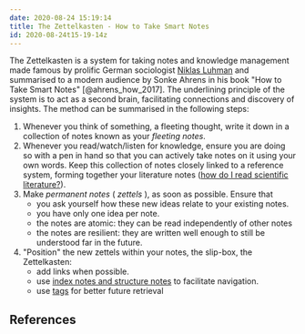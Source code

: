 ```yaml
---
date: 2020-08-24 15:19:14
title: The Zettelkasten - How to Take Smart Notes
id: 2020-08-24t15-19-14z
---
```


The Zettelkasten is a system for taking notes and knowledge management made
famous by prolific German sociologist
[Niklas Luhman](https://en.wikipedia.org/wiki/Niklas_Luhmann) and summarised to
a modern audience by Sonke Ahrens in his book "How to Take Smart Notes"
[@ahrens_how_2017]. The underlining principle of the system is to act as
a second brain, facilitating connections and discovery of insights. The method
can be summarised in the following steps:

1. Whenever you think of something, a fleeting thought, write it down in a
   collection of notes known as your _fleeting notes_.
2. Whenever you read/watch/listen for knowledge, ensure you are doing so with a
   pen in hand so that you can actively take notes on it using your own words.
   Keep this collection of notes closely linked to a reference system, forming
   together your literature notes
   ([how do I read scientific literature?](./2020-09-23t17-47-37z.md)).
3. Make _permanent notes_ ( _zettels_ ), as soon as possible. Ensure that
   - you ask yourself how these new ideas relate to your existing notes.
   - you have only one idea per note.
   - the notes are atomic: they can be read independently of other notes
   - the notes are resilient: they are written well enough to still be
     understood far in the future.
4. "Position" the new zettels within your notes, the slip-box, the Zettelkasten:
   - add links when possible.
   - use [index notes and structure notes](./2020-08-26t20-38-25z.md) to
     facilitate navigation.
   - use [tags](./2020-08-26t20-49-24z.md) for better future retrieval

## References
